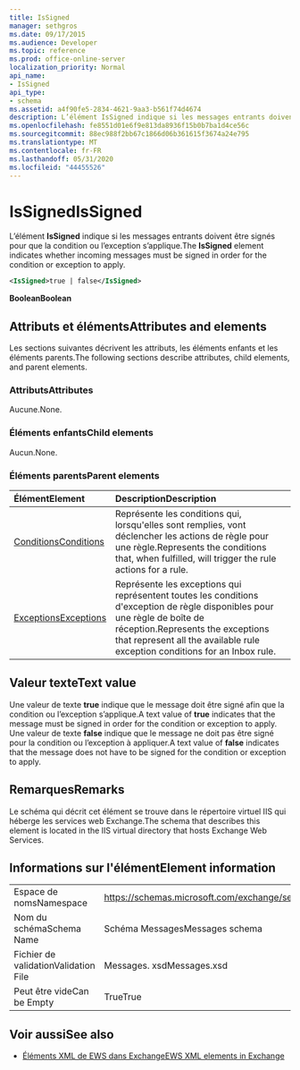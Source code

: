 ```yaml
---
title: IsSigned
manager: sethgros
ms.date: 09/17/2015
ms.audience: Developer
ms.topic: reference
ms.prod: office-online-server
localization_priority: Normal
api_name:
- IsSigned
api_type:
- schema
ms.assetid: a4f90fe5-2834-4621-9aa3-b561f74d4674
description: L’élément IsSigned indique si les messages entrants doivent être signés pour que la condition ou l’exception s’applique.
ms.openlocfilehash: fe8551d01e6f9e813da8936f15b0b7ba1d4ce56c
ms.sourcegitcommit: 88ec988f2bb67c1866d06b361615f3674a24e795
ms.translationtype: MT
ms.contentlocale: fr-FR
ms.lasthandoff: 05/31/2020
ms.locfileid: "44455526"
---
```

# <a name="issigned"></a><span data-ttu-id="88b44-103">IsSigned</span><span class="sxs-lookup"><span data-stu-id="88b44-103">IsSigned</span></span>

<span data-ttu-id="88b44-104">L’élément **IsSigned** indique si les messages entrants doivent être signés pour que la condition ou l’exception s’applique.</span><span class="sxs-lookup"><span data-stu-id="88b44-104">The **IsSigned** element indicates whether incoming messages must be signed in order for the condition or exception to apply.</span></span> 
  
```XML
<IsSigned>true | false</IsSigned>
```

 <span data-ttu-id="88b44-105">**Boolean**</span><span class="sxs-lookup"><span data-stu-id="88b44-105">**Boolean**</span></span>
## <a name="attributes-and-elements"></a><span data-ttu-id="88b44-106">Attributs et éléments</span><span class="sxs-lookup"><span data-stu-id="88b44-106">Attributes and elements</span></span>

<span data-ttu-id="88b44-107">Les sections suivantes décrivent les attributs, les éléments enfants et les éléments parents.</span><span class="sxs-lookup"><span data-stu-id="88b44-107">The following sections describe attributes, child elements, and parent elements.</span></span>
  
### <a name="attributes"></a><span data-ttu-id="88b44-108">Attributs</span><span class="sxs-lookup"><span data-stu-id="88b44-108">Attributes</span></span>

<span data-ttu-id="88b44-109">Aucune.</span><span class="sxs-lookup"><span data-stu-id="88b44-109">None.</span></span>
  
### <a name="child-elements"></a><span data-ttu-id="88b44-110">Éléments enfants</span><span class="sxs-lookup"><span data-stu-id="88b44-110">Child elements</span></span>

<span data-ttu-id="88b44-111">Aucun.</span><span class="sxs-lookup"><span data-stu-id="88b44-111">None.</span></span>
  
### <a name="parent-elements"></a><span data-ttu-id="88b44-112">Éléments parents</span><span class="sxs-lookup"><span data-stu-id="88b44-112">Parent elements</span></span>

|<span data-ttu-id="88b44-113">**Élément**</span><span class="sxs-lookup"><span data-stu-id="88b44-113">**Element**</span></span>|<span data-ttu-id="88b44-114">**Description**</span><span class="sxs-lookup"><span data-stu-id="88b44-114">**Description**</span></span>|
|:-----|:-----|
|[<span data-ttu-id="88b44-115">Conditions</span><span class="sxs-lookup"><span data-stu-id="88b44-115">Conditions</span></span>](conditions.md) <br/> |<span data-ttu-id="88b44-116">Représente les conditions qui, lorsqu'elles sont remplies, vont déclencher les actions de règle pour une règle.</span><span class="sxs-lookup"><span data-stu-id="88b44-116">Represents the conditions that, when fulfilled, will trigger the rule actions for a rule.</span></span>  <br/> |
|[<span data-ttu-id="88b44-117">Exceptions</span><span class="sxs-lookup"><span data-stu-id="88b44-117">Exceptions</span></span>](exceptions.md) <br/> |<span data-ttu-id="88b44-118">Représente les exceptions qui représentent toutes les conditions d'exception de règle disponibles pour une règle de boîte de réception.</span><span class="sxs-lookup"><span data-stu-id="88b44-118">Represents the exceptions that represent all the available rule exception conditions for an Inbox rule.</span></span>  <br/> |
   
## <a name="text-value"></a><span data-ttu-id="88b44-119">Valeur texte</span><span class="sxs-lookup"><span data-stu-id="88b44-119">Text value</span></span>

<span data-ttu-id="88b44-120">Une valeur de texte **true** indique que le message doit être signé afin que la condition ou l’exception s’applique.</span><span class="sxs-lookup"><span data-stu-id="88b44-120">A text value of **true** indicates that the message must be signed in order for the condition or exception to apply.</span></span> <span data-ttu-id="88b44-121">Une valeur de texte **false** indique que le message ne doit pas être signé pour la condition ou l’exception à appliquer.</span><span class="sxs-lookup"><span data-stu-id="88b44-121">A text value of **false** indicates that the message does not have to be signed for the condition or exception to apply.</span></span> 
  
## <a name="remarks"></a><span data-ttu-id="88b44-122">Remarques</span><span class="sxs-lookup"><span data-stu-id="88b44-122">Remarks</span></span>

<span data-ttu-id="88b44-123">Le schéma qui décrit cet élément se trouve dans le répertoire virtuel IIS qui héberge les services web Exchange.</span><span class="sxs-lookup"><span data-stu-id="88b44-123">The schema that describes this element is located in the IIS virtual directory that hosts Exchange Web Services.</span></span>
  
## <a name="element-information"></a><span data-ttu-id="88b44-124">Informations sur l'élément</span><span class="sxs-lookup"><span data-stu-id="88b44-124">Element information</span></span>

|||
|:-----|:-----|
|<span data-ttu-id="88b44-125">Espace de noms</span><span class="sxs-lookup"><span data-stu-id="88b44-125">Namespace</span></span>  <br/> |https://schemas.microsoft.com/exchange/services/2006/messages  <br/> |
|<span data-ttu-id="88b44-126">Nom du schéma</span><span class="sxs-lookup"><span data-stu-id="88b44-126">Schema Name</span></span>  <br/> |<span data-ttu-id="88b44-127">Schéma Messages</span><span class="sxs-lookup"><span data-stu-id="88b44-127">Messages schema</span></span>  <br/> |
|<span data-ttu-id="88b44-128">Fichier de validation</span><span class="sxs-lookup"><span data-stu-id="88b44-128">Validation File</span></span>  <br/> |<span data-ttu-id="88b44-129">Messages. xsd</span><span class="sxs-lookup"><span data-stu-id="88b44-129">Messages.xsd</span></span>  <br/> |
|<span data-ttu-id="88b44-130">Peut être vide</span><span class="sxs-lookup"><span data-stu-id="88b44-130">Can be Empty</span></span>  <br/> |<span data-ttu-id="88b44-131">True</span><span class="sxs-lookup"><span data-stu-id="88b44-131">True</span></span>  <br/> |
   
## <a name="see-also"></a><span data-ttu-id="88b44-132">Voir aussi</span><span class="sxs-lookup"><span data-stu-id="88b44-132">See also</span></span>



- [<span data-ttu-id="88b44-133">Éléments XML de EWS dans Exchange</span><span class="sxs-lookup"><span data-stu-id="88b44-133">EWS XML elements in Exchange</span></span>](ews-xml-elements-in-exchange.md)

